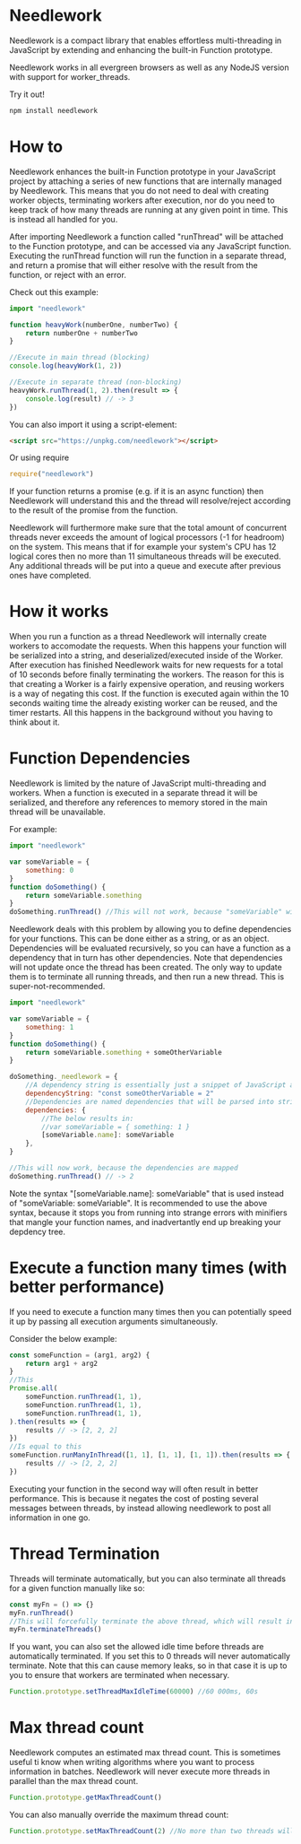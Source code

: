 # Needlework
Needlework is a compact library that enables effortless multi-threading in JavaScript by extending and enhancing the built-in Function prototype.

Needlework works in all evergreen browsers as well as any NodeJS version with support for worker_threads.

Try it out!
```bash
npm install needlework
```

# How to
Needlework enhances the built-in Function prototype in your JavaScript project by attaching a series of new functions that are internally managed by Needlework. This means that you do not need to deal with creating worker objects, terminating workers after execution, nor do you need to keep track of how many threads are running at any given point in time. This is instead all handled for you.

After importing Needlework a function called "runThread" will be attached to the Function prototype, and can be accessed via any JavaScript function. Executing the runThread function will run the function in a separate thread, and return a promise that will either resolve with the result from the function, or reject with an error.

Check out this example:
```javascript
import "needlework"

function heavyWork(numberOne, numberTwo) {
    return numberOne + numberTwo
}

//Execute in main thread (blocking)
console.log(heavyWork(1, 2))

//Execute in separate thread (non-blocking)
heavyWork.runThread(1, 2).then(result => {
    console.log(result) // -> 3
})
```

You can also import it using a script-element:
```html
<script src="https://unpkg.com/needlework"></script>
```

Or using require
```javascript
require("needlework")
```

If your function returns a promise (e.g. if it is an async function) then Needlework will understand this and the thread will resolve/reject according to the result of the promise from the function.

Needlework will furthermore make sure that the total amount of concurrent threads never exceeds the amount of logical processors (-1 for headroom) on the system. This means that if for example your system's CPU has 12 logical cores then no more than 11 simultaneous threads will be executed. Any additional threads will be put into a queue and execute after previous ones have completed. 

# How it works
When you run a function as a thread Needlework will internally create workers to accomodate the requests. When this happens your function will be serialized into a string, and deserialized/executed inside of the Worker. After execution has finished Needlework waits for new requests for a total of 10 seconds before finally terminating the workers. The reason for this is that creating a Worker is a fairly expensive operation, and reusing workers is a way of negating this cost. If the function is executed again within the 10 seconds waiting time the already existing worker can be reused, and the timer restarts. All this happens in the background without you having to think about it.

# Function Dependencies
Needlework is limited by the nature of JavaScript multi-threading and workers. When a function is executed in a separate thread it will be serialized, and therefore any references to memory stored in the main thread will be unavailable. 

For example:

```javascript
import "needlework"

var someVariable = {
    something: 0
}
function doSomething() {
    return someVariable.something 
}
doSomething.runThread() //This will not work, because "someVariable" will be undefined in the new thread.
```

Needlework deals with this problem by allowing you to define dependencies for your functions. This can be done either as a string, or as an object. Dependencies will be evaluated recursively, so you can have a function as a dependency that in turn has other dependencies. 
Note that dependencies will not update once the thread has been created. The only way to update them is to terminate all running threads, and then run a new thread. This is super-not-recommended.
```javascript
import "needlework"

var someVariable = {
    something: 1
}
function doSomething() {
    return someVariable.something + someOtherVariable 
}

doSomething._needlework = {
    //A dependency string is essentially just a snippet of JavaScript as a string. This will execute first of all when the worker loads
    dependencyString: "const someOtherVariable = 2"
    //Dependencies are named dependencies that will be parsed into strings. You can even map functions here.
    dependencies: {
        //The below results in:
        //var someVariable = { something: 1 }
        [someVariable.name]: someVariable
    },
}

//This will now work, because the dependencies are mapped
doSomething.runThread() // -> 2
```

Note the syntax "[someVariable.name]: someVariable" that is used instead of "someVariable: someVariable". It is recommended to use the above syntax, because it stops you from running into strange errors with minifiers that mangle your function names, and inadvertantly end up breaking your depdency tree.

# Execute a function many times (with better performance)
If you need to execute a function many times then you can potentially speed it up by passing all execution arguments simultaneously.

Consider the below example:
```javascript
const someFunction = (arg1, arg2) {
    return arg1 + arg2
}
//This
Promise.all(
    someFunction.runThread(1, 1),
    someFunction.runThread(1, 1),
    someFunction.runThread(1, 1),
).then(results => {
    results // -> [2, 2, 2]
})
//Is equal to this
someFunction.runManyInThread([1, 1], [1, 1], [1, 1]).then(results => {
    results // -> [2, 2, 2]
})
```
Executing your function in the second way will often result in better performance. This is because it negates the cost of posting several messages between threads, by instead allowing needlework to post all information in one go.

# Thread Termination
Threads will terminate automatically, but you can also terminate all threads for a given function manually like so:
```javascript
const myFn = () => {}
myFn.runThread()
//This will forcefully terminate the above thread, which will result in a rejected promise
myFn.terminateThreads()
```

If you want, you can also set the allowed idle time before threads are automatically terminated. If you set this to 0 threads will never automatically terminate. Note that this can cause memory leaks, so in that case it is up to you to ensure that workers are terminated when necessary.

```javascript
Function.prototype.setThreadMaxIdleTime(60000) //60 000ms, 60s
```

# Max thread count
Needlework computes an estimated max thread count. This is sometimes useful ti know when writing algorithms where you want to process information in batches. Needlework will never execute more threads in parallel than the max thread count.
```javascript
Function.prototype.getMaxThreadCount()
```

You can also manually override the maximum thread count:
```javascript
Function.prototype.setMaxThreadCount(2) //No more than two threads will ever run in parallel
```
